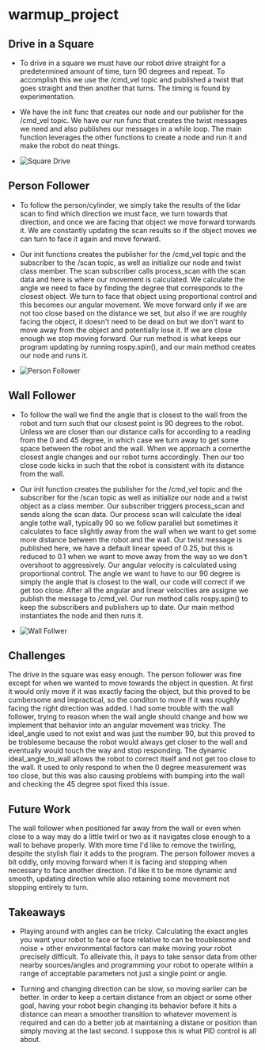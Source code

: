 # warmup_project

## Drive in a Square

* To drive in a square we must have our robot drive straight for a predetermined amount of time, turn 90 degrees and repeat. To accomplish this we use the /cmd_vel topic and published a twist that goes straight and then another that turns. The timing is found by experimentation.

* We have the init func that creates our node and our publisher for the /cmd_vel topic. We have our run func that creates the twist messages we need and also publishes our messages in a while loop. The main function leverages the other functions to create a node and run it and make the robot do neat things.

* ![Square Drive](./square_demonstration.gif)


## Person Follower

* To follow the person/cylinder, we simply take the results of the lidar scan to find which direction we must face, we turn towards that direction, and once we are facing that object we move forward torwards it. We are constantly updating the scan results so if the object moves we can turn to face it again and move forward.

* Our init functions creates the publisher for the /cmd_vel topic and the subscriber to the /scan
topic, as well as initialize our node and twist class member. The scan subscriber calls process_scan with the scan data and here is where our movement is calculated. We calculate the angle we need to face by finding the degree that corresponds to the closest object. We turn to face that object using proportional control and this becomes our angular movement. We move forward only if we are not too close based on the distance we set, but also if we are roughly facing the object, it doesn't need to be dead on but we don't want to move away from the object and potentially lose it. If we are close enough we stop moving forward. Our run method is what keeps our program updating by running rospy.spin(), and our main method creates our node and runs it.

* ![Person Follower](./wall_follower_demo.gif)


## Wall Follower

* To follow the wall we find the angle that is closest to the wall from the robot and turn such that our closest point is 90 degrees to the robot. Unless we are closer than our distance calls for according to a reading from the 0 and 45 degree, in which case we turn  away to get some space between the robot and the wall. When we approach a cornerthe closest angle changes and our robot turns accordingly. Then our too close code kicks in such that the robot is consistent with its distance from the wall.

* Our init function creates the publisher for the /cmd_vel topic and the subscriber for the /scan topic as well as initialize our node and a twist object as a class member. Our subscriber triggers process_scan and sends along the scan data. Our process scan will calculate the ideal angle tothe wall, typically 90 so we follow parallel but sometimes it calculates to face slightly away from the wall when we want to get some more distance between the robot and the wall. Our twist message is published here, we have a default linear speed of 0.25, but this is reduced to 0.1 when we want to move away from the way so we don't overshoot to aggressively. Our angular velocity is calculated using proportional control. The angle we want to have to our 90 degree is simply the angle that is closest to the wall, our code will correct if we get too close. After all the angular and linear velocities are assigne we publish the message to /cmd_vel. Our run method calls rospy.spin() to keep the subscribers and publishers up to date. Our main method instantiates the node and then runs it.

* ![Wall Follwer](./wall_follower_demo.gif)



## Challenges

The drive in the square was easy enough. The person follower was fine except for when we wanted to move towards the object in question. At first it would only move if it was exactly facing the object, but this proved to be cumbersome and impractical, so the conditon to move if it was roughly facing the right direction was added. I had some trouble with the wall follower, trying to reason when the wall angle should change and how we implement that behavior into an angular movement was tricky. The ideal_angle used to not exist and was just the number 90, but this proved to be troblesome because the robot would always get closer to the wall and eventually would touch the way and stop responding. The dynamic ideal_angle_to_wall allows the robot to correct itself and not get too close to the wall. It used to only respond to when the 0 degree measurement was too close, but this was also causing problems with bumping into the wall and checking the 45 degree spot fixed this issue.

## Future Work

The wall follower when positioned far away from the wall or even when close to a way may do a little twirl or two as it navigates close enough to a wall to behave properly. With more time I'd like to remove the twirling, despite the stylish flair it adds to the program. The person follower moves a bit oddly, only moving forward when it is facing and stopping when necessary to face another direction. I'd like it to be more dynamic and smooth, updating direction while also retaining some movement not stopping entirely to turn.

## Takeaways

* Playing around with angles can be tricky. Calculating the exact angles you want your robot to face or face relative to can be troublesome and noise + other environmental factors can make moving your robot precisely difficult. To alleivate this, it pays to take sensor data from other nearby sources/angles and programming your robot to operate within a range of acceptable parameters not just a single point or angle.

* Turning and changing direction can be slow, so moving earlier can be better. In order to keep a certain distance from an object or some other goal, having your robot begin changing its behavior before it hits a distance can mean a smoother transition to whatever movement is required and can do a better job at maintaining a distane or position than simply moving at the last second. I suppose this is what PID control is all about.


